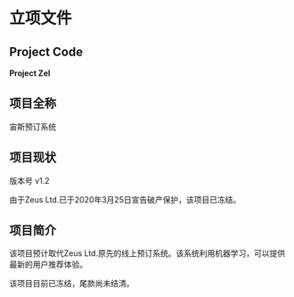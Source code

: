 # 立项文件

## Project Code

**Project Zel**

## 项目全称

宙斯预订系统

## 项目现状

版本号 v1.2

由于Zeus Ltd.已于2020年3月25日宣告破产保护，该项目已冻结。 

## 项目简介

该项目预计取代Zeus Ltd.原先的线上预订系统。该系统利用机器学习，可以提供最新的用户推荐体验。

该项目目前已冻结，尾款尚未结清。